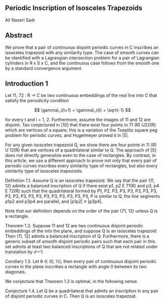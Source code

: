 ## Periodic Inscription of Isosceles Trapezoids

Ali Naseri Sadr

## Abstract

We prove that a pair of continuous disjoint periodic curves in C inscribes an isosceles trapezoid with any similarity type. The case of smooth curves can be identified with a Lagrangian intersection problem for a pair of Lagrangian cylinders in R x S x C, and the continuous case follows from the smooth one by a standard convergence argument.

## Introduction 1

Let 11, 72 : R -> C be two continuous embeddings of the real line into C that satisfy the periodicity condition

$$
\gamma\_i(t+1) = \gamma\_i(t) + \sqrt{-1}
$$

for every t and i = 1, 2. Furthermore, assume the images of 11 and 12 are disjoint. Tao conjectured in [10] that there exist four points in 71 (R) U22(R) which are vertices of a square; this is a variation of the Toeplitz square peg problem for periodic curves, and Hugelmeyer proved it in |5|.

For any given isosceles trapezoid Q, we show there are four points in 11 (R) U 12(R) that are vertices of a quadrilateral similar to Q. The approach of [5] does not directly generalize even to the case of rectangles. By contrast, in this article, we use a different approach to prove not only that every pair of periodic curves inscribes every similarity type of rectangles, but also every similarity type of isosceles trapezoids.

Definition 1.1. Assume Q is an isosceles trapezoid. We say that the pair (11, 12) admits a balanced inscription of Q if there exist p1, p2 E 71(R) and p3, p4 E 72(R) such that the quadrilateral formed by P1, P2, P3, P3, P3, P3, P3, P3, P3, P3, P3, P3, P3, P3, P3, P3, P3, P3, P3, P is similar to Q, the line segments p1p2 and p3p4 are parallel, and |p1p2| ≤ |p3p4|.

Note that our definition depends on the order of the pair (71, 12) unless Q is a rectangle.

Theorem 1.2. Suppose 11 and 12 are two continuous disjoint periodic embeddings of the into the plane, and suppose Q is an isosceles trapezoid. Then (11, 12) admits a balanced inscription of Q. Furthermore, there is a generic subset of smooth disjoint periodic pairs such that each pair in this set admits at least two balanced inscriptions of Q that are not related under translation by √—1.

Corollary 1.3. Let θ ∈ (0, ½); then every pair of continuous disjoint periodic curves in the plane inscribes a rectangle with angle 0 between its two diagonals.

We conjecture that Theorem 1.2 is optimal, in the following sense.

Conjecture 1.4. Let Q be a quadrilateral that admits an inscription in any pair of disjoint periodic curves in C. Then Q is an isosceles trapezoid.